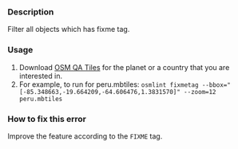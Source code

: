 ### Description

Filter all objects which has fixme tag.

### Usage

1. Download [OSM QA Tiles](https://osmlab.github.io/osm-qa-tiles/) for the planet or a country that you are interested in. 
2. For example, to run for peru.mbtiles: `osmlint fixmetag --bbox="[-85.348663,-19.664209,-64.606476,1.3831570]" --zoom=12 peru.mbtiles`

### How to fix this error

Improve the feature according to the `FIXME` tag.